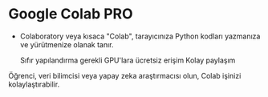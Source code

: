 # Google Colab PRO

* Colaboratory veya kısaca "Colab", tarayıcınıza Python kodları yazmanıza ve yürütmenize olanak tanır.

    Sıfır yapılandırma gerekli
    GPU'lara ücretsiz erişim
    Kolay paylaşım

Öğrenci, veri bilimcisi veya yapay zeka araştırmacısı olun, Colab işinizi kolaylaştırabilir.

